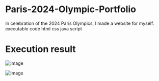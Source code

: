 # Paris-2024-Olympic-Portfolio

In celebration of the 2024 Paris Olympics, I made a website for myself.
<br>executable code html css java script

# Execution result
![image](https://user-images.githubusercontent.com/109999749/190886855-683b9e12-bec1-425b-98a3-5f1644695e08.png)

![image](https://user-images.githubusercontent.com/109999749/190886863-bf0d2529-d366-4478-8bfb-17086541c61c.png)



